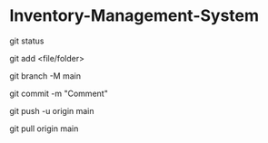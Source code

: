# Inventory-Management-System


git status

git add <file/folder>

git branch -M main

git commit -m "Comment"

git push -u origin main

git pull origin main

